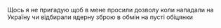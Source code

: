 Щось я не пригадую щоб в мене просили дозволу коли нападали на Україну чи відбирали ядерну зброю в обмін на пусті обіцянки